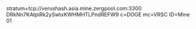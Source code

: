 stratum+tcp://verushash.asia.mine.zergpool.com:3300
DRkNn7KAtpiRk2ySwtxKWHMHTLPndREFW9
c=DOGE
mc=VRSC
ID=Mine 01
